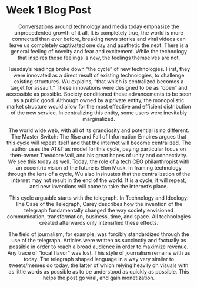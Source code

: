 # Week 1 Blog Post
<article>
  <header>
    <p>Conversations around technology and media today emphasize the unprecedented growth of it all. It is completely true, the world is more connected than ever before, breaking news stories and viral videos can leave us completely captivated one day and apathetic the next. There is a general feeling of novelty and fear and excitement. While the technology that inspires those feelings is new, the feelings themselves are not.

Tuesday’s readings broke down “the cycle” of new technologies. First, they were innovated as a direct result of existing technologies, to challenge existing structures. Wu explains, “that which is centralized becomes a target for assault.” These innovations were designed to be as “open” and accessible as possible. Society conditioned these advancements to be seen as a public good. Although owned by a private entity, the monopolistic market structure would allow for the most effective and efficient distribution of the new service. In centralizing this entity, some users were inevitably marginalized. 

The world wide web, with all of its grandiosity and potential is no different. The Master Switch: The Rise and Fall of Information Empires argues that this cycle will repeat itself and that the internet will become centralized. The author uses the AT&T as model for this cycle, paying particular focus on then-owner Theodore Vail, and his great hopes of unity and connectivity. We see this today as well. Today, the role of a tech CEO philanthropist with an eccentric vision of the future is Elon Musk. In framing technology through the lens of a cycle, Wu also insinuates that the centralization of the internet may not result in the end of the world. It is a cycle, it will repeat, and new inventions will come to take the internet’s place.

This cycle arguable starts with the telegraph. In Technology and Ideology: The Case of the Telegraph, Carey describes how the invention of the telegraph fundamentally changed the way society envisioned communication, transformation, business, time, and space. All technologies created afterwards only intensified these effects.

The field of journalism, for example, was forcibly standardized through the use of the telegraph. Articles were written as succinctly and factually as possible in order to reach a broad audience in order to maximize revenue. Any trace of “local flavor” was lost. This style of journalism remains with us today. The telegraph shaped language in a way very similar to tweets/memes do today, the latter of which relying heavily on visuals with as little words as possible as to be understood as quickly as possible. This helps the post go viral, and gain monetization. 


</p>
  </header>

